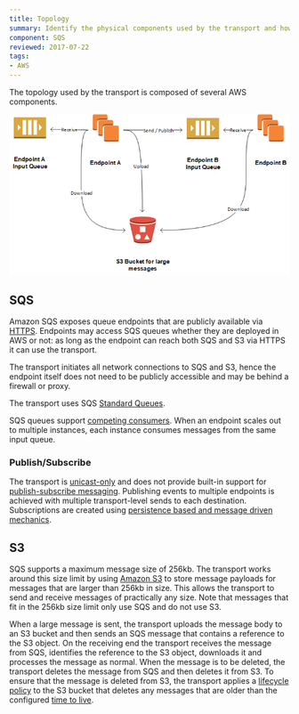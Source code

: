 ```yaml
---
title: Topology
summary: Identify the physical components used by the transport and how they interact.
component: SQS
reviewed: 2017-07-22
tags:
- AWS
---
```


The topology used by the transport is composed of several AWS components.

![Topology](topology.png)


## SQS

Amazon SQS exposes queue endpoints that are publicly available via [HTTPS](https://en.wikipedia.org/wiki/HTTPS). Endpoints may access SQS queues whether they are deployed in AWS or not: as long as the endpoint can reach both SQS and S3 via HTTPS it can use the transport.

The transport initiates all network connections to SQS and S3, hence the endpoint itself does not need to be publicly accessible and may be behind a firewall or proxy.

The transport uses SQS [Standard Queues](http://docs.aws.amazon.com/AWSSimpleQueueService/latest/SQSDeveloperGuide/standard-queues.html).

SQS queues support [competing consumers](http://www.enterpriseintegrationpatterns.com/patterns/messaging/CompetingConsumers.html). When an endpoint scales out to multiple instances, each instance consumes messages from the same input queue.


### Publish/Subscribe

The transport is [unicast-only](/transports/#types-of-transports-unicast-only-transports) and does not provide built-in support for [publish-subscribe messaging](/nservicebus/messaging/publish-subscribe/). Publishing events to multiple endpoints is achieved with multiple transport-level sends to each destination. Subscriptions are created using [persistence based and message driven mechanics](/nservicebus/messaging/publish-subscribe/#mechanics-message-driven-persistence-based).


## S3

SQS supports a maximum message size of 256kb. The transport works around this size limit by using [Amazon S3](http://docs.aws.amazon.com/AmazonS3/latest/dev/Welcome.html) to store message payloads for messages that are larger than 256kb in size. This allows the transport to send and receive messages of practically any size. Note that messages that fit in the 256kb size limit only use SQS and do not use S3.

When a large message is sent, the transport uploads the message body to an S3 bucket and then sends an SQS message that contains a reference to the S3 object. On the receiving end the transport receives the message from SQS, identifies the reference to the S3 object, downloads it and processes the message as normal. When the message is to be deleted, the transport deletes the message from SQS and then deletes it from S3. To ensure that the message is deleted from S3, the transport applies a [lifecycle policy](http://docs.aws.amazon.com/AmazonS3/latest/dev/object-lifecycle-mgmt.html) to the S3 bucket that deletes any messages that are older than the configured [time to live](/transports/sqs/configuration-options.md#maxttldays).